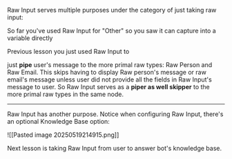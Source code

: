 Raw Input serves multiple purposes under the category of just taking raw input:

So far you've used Raw Input for "Other" so you saw it can capture into a variable directly

Previous lesson you just used Raw Input to 

just **pipe** user's message to the more primal raw types: Raw Person and Raw Email. This skips having to display Raw person's message or raw email's message unless user did not provide all the fields in Raw Input's message to user. So Raw Input serves as a **piper as well skipper** to the more primal raw types in the same node.

---

Raw Input has another purpose. Notice when configuring Raw Input, there's an optional Knowledge Base option:

![[Pasted image 20250519214915.png]]

Next lesson is taking Raw Input from user to answer bot's knowledge base.